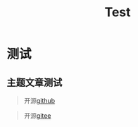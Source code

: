 ﻿---
title: Test
cover: 
---

# 测试

## 主题文章测试

> 开源[github](https://github.com/12thstan/Lowblog-)

> 开源[gitee](https://gitee.com/c12th/lowblog)